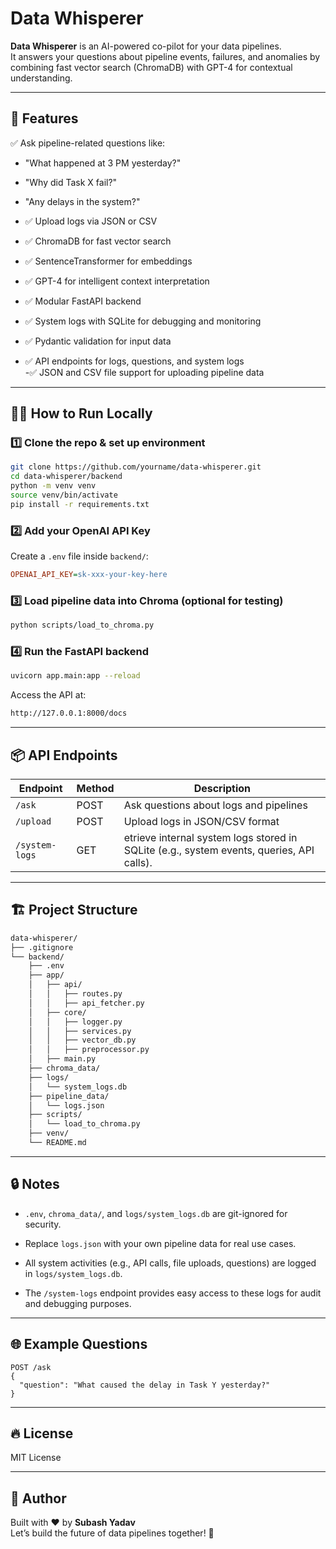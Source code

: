 # Data Whisperer

**Data Whisperer** is an AI-powered co-pilot for your data pipelines.  
It answers your questions about pipeline events, failures, and anomalies by combining fast vector search (ChromaDB) with GPT-4 for contextual understanding.

---

## 🚀 Features

✅ Ask pipeline-related questions like:
- "What happened at 3 PM yesterday?"
- "Why did Task X fail?"
- "Any delays in the system?"

- ✅ Upload logs via JSON or CSV  
- ✅ ChromaDB for fast vector search  
- ✅ SentenceTransformer for embeddings  
- ✅ GPT-4 for intelligent context interpretation  
- ✅ Modular FastAPI backend  
- ✅ System logs with SQLite for debugging and monitoring  
- ✅ Pydantic validation for input data  
- ✅ API endpoints for logs, questions, and system logs  
-✅ JSON and CSV file support for uploading pipeline data

---

## 🧑‍💻 How to Run Locally

### 1️⃣ Clone the repo & set up environment

```bash
git clone https://github.com/yourname/data-whisperer.git
cd data-whisperer/backend
python -m venv venv
source venv/bin/activate
pip install -r requirements.txt

```


### 2️⃣ Add your OpenAI API Key

Create a `.env` file inside `backend/`:

```ini
OPENAI_API_KEY=sk-xxx-your-key-here
```

### 3️⃣ Load pipeline data into Chroma (optional for testing)

```bash
python scripts/load_to_chroma.py
```

### 4️⃣ Run the FastAPI backend

```bash
uvicorn app.main:app --reload
```

Access the API at:

```bash
http://127.0.0.1:8000/docs
```

---

## 📦 API Endpoints

| Endpoint       | Method | Description                                                                                           |
|----------------|--------|-------------------------------------------------------------------------------------------------------|
| `/ask`         | POST   | Ask questions about logs and pipelines                                                                |
| `/upload`      | POST   | Upload logs in JSON/CSV format                                                                        |
| `/system-logs` | GET    | etrieve internal system logs stored in SQLite (e.g., system events, queries, API calls).              |

---

## 🏗️ Project Structure

```bash
data-whisperer/
├── .gitignore
└── backend/
    ├── .env
    ├── app/
    │   ├── api/
    │   │   ├── routes.py
    │   │   ├── api_fetcher.py
    │   ├── core/
    │   │   ├── logger.py
    │   │   ├── services.py
    │   │   ├── vector_db.py
    │   │   ├── preprocessor.py
    │   ├── main.py
    ├── chroma_data/
    ├── logs/
    │   └── system_logs.db
    ├── pipeline_data/
    │   └── logs.json
    ├── scripts/
    │   └── load_to_chroma.py
    ├── venv/
    └── README.md
```

---

## 🔒 Notes

- `.env`, `chroma_data/`, and `logs/system_logs.db` are git-ignored for security.

- Replace `logs.json` with your own pipeline data for real use cases.

- All system activities (e.g., API calls, file uploads, questions) are logged in `logs/system_logs.db`.

- The `/system-logs` endpoint provides easy access to these logs for audit and debugging purposes.

---
## 🌐 Example Questions
```
POST /ask
{
  "question": "What caused the delay in Task Y yesterday?"
}

```
---

## 🔥 License

MIT License

---

## 👑 Author

Built with ❤️ by **Subash Yadav**  
Let’s build the future of data pipelines together! 🚀
